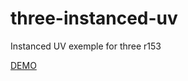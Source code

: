 # three-instanced-uv
 Instanced UV exemple for three r153
 
 <a href="https://raw.githack.com/Oxynt/three-instanced-uv/main/">DEMO</a>
